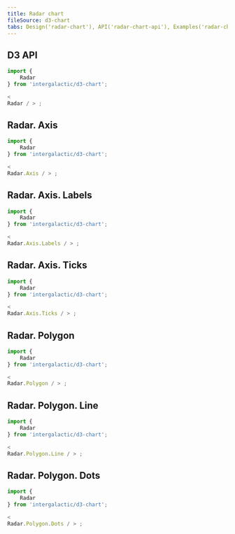 ```yaml
---
title: Radar chart
fileSource: d3-chart
tabs: Design('radar-chart'), API('radar-chart-api'), Examples('radar-chart-code')
---
```


## D3 API

```js
import {
    Radar
} from 'intergalactic/d3-chart';

<
Radar / > ;
```

<TypesView type="RadarProps" :types={...types} />

## Radar. Axis

```js
import {
    Radar
} from 'intergalactic/d3-chart';

<
Radar.Axis / > ;
```

<TypesView type="RadarAxisProps" :types={...types} />

## Radar. Axis. Labels

```js
import {
    Radar
} from 'intergalactic/d3-chart';

<
Radar.Axis.Labels / > ;
```

<TypesView type="RadarAxisLabelsProps" :types={...types} />

## Radar. Axis. Ticks

```js
import {
    Radar
} from 'intergalactic/d3-chart';

<
Radar.Axis.Ticks / > ;
```

<TypesView type="RadarAxisTicksProps" :types={...types} />

## Radar. Polygon

```js
import {
    Radar
} from 'intergalactic/d3-chart';

<
Radar.Polygon / > ;
```

<TypesView type="RadialPolygonProps" :types={...types} />

## Radar. Polygon. Line

```js
import {
    Radar
} from 'intergalactic/d3-chart';

<
Radar.Polygon.Line / > ;
```

<TypesView type="RadialPolygonLineProps" :types={...types} />

## Radar. Polygon. Dots

```js
import {
    Radar
} from 'intergalactic/d3-chart';

<
Radar.Polygon.Dots / > ;
```

<TypesView type="RadialPolygonDotsProps" :types={...types} />

<script setup>import { data as types } from '@types.data.ts'; </script>
